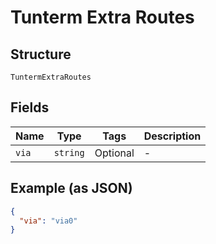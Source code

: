 
# Tunterm Extra Routes

## Structure

`TuntermExtraRoutes`

## Fields

| Name | Type | Tags | Description |
|  --- | --- | --- | --- |
| `via` | `string` | Optional | - |

## Example (as JSON)

```json
{
  "via": "via0"
}
```

